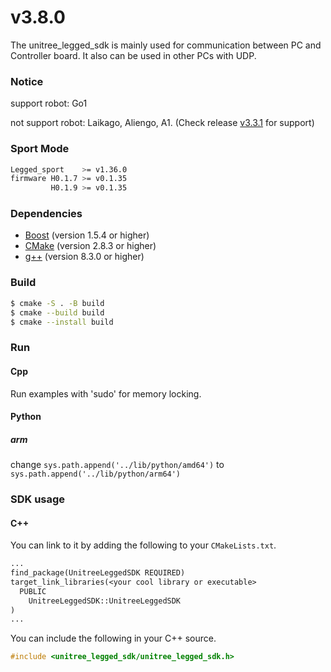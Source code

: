 # v3.8.0
The unitree_legged_sdk is mainly used for communication between PC and Controller board.
It also can be used in other PCs with UDP.

### Notice
support robot: Go1

not support robot: Laikago, Aliengo, A1. (Check release [v3.3.1](https://github.com/unitreerobotics/unitree_legged_sdk/releases/tag/v3.3.1) for support)

### Sport Mode
```bash
Legged_sport    >= v1.36.0
firmware H0.1.7 >= v0.1.35
         H0.1.9 >= v0.1.35
```

### Dependencies
* [Boost](http://www.boost.org) (version 1.5.4 or higher)
* [CMake](http://www.cmake.org) (version 2.8.3 or higher)
* [g++](https://gcc.gnu.org/) (version 8.3.0 or higher)


### Build
```bash
$ cmake -S . -B build
$ cmake --build build
$ cmake --install build
```

### Run

#### Cpp
Run examples with 'sudo' for memory locking.

#### Python
##### arm
change `sys.path.append('../lib/python/amd64')` to `sys.path.append('../lib/python/arm64')`

### SDK usage
#### C++
You can link to it by adding the following to your `CMakeLists.txt`.

```CMakeLists.txt
...
find_package(UnitreeLeggedSDK REQUIRED)
target_link_libraries(<your cool library or executable>
  PUBLIC
    UnitreeLeggedSDK::UnitreeLeggedSDK
)
...
```

You can include the following in your C++ source.

```cpp
#include <unitree_legged_sdk/unitree_legged_sdk.h>
```

